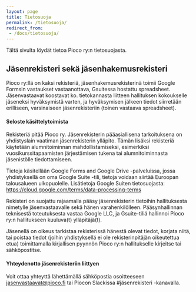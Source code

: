 ```yaml
---
layout: page
title: Tietosuoja
permalink: /tietosuoja/
redirect_from:
 - /docs/tietosuoja/
---
```


Tältä sivulta löydät tietoa Pioco ry:n tietosuojasta.

## Jäsenrekisteri sekä jäsenhakemusrekisteri

Pioco ry:llä on kaksi rekisteriä, jäsenhakemusrekisterinä toimii Google Formsin vastaukset vastaanottava, Gsuitessa hostattu spreadsheet. Jäsenvastaavat koostavat ko. tietokannasta liitteen hallituksen kokoukselle jäseneksi hyväksymistä varten, ja hyväksymisen jälkeen tiedot siirretään erilliseen, varsinaiseen jäsenrekisteriin (toinen vastaava spreadsheet).

#### Seloste käsittelytoimista

Rekisteriä pitää Pioco ry. Jäsenrekisterin pääasiallisena tarkoituksena on yhdistyslain vaatiman jäsenrekisterin ylläpito. Tämän lisäksi rekisteriä käytetään alumnitoiminnan mahdollistamiseksi, esimerkiksi vuosikurssitapaamisten järjestämisen tukena tai alumnitoiminnasta jäsenistölle tiedottamiseen.

Tietoja käsitellään Google Forms and Google Drive -palveluissa, jossa yhdistyksellä on oma Google Suite -tili, tietoja voidaan siirtää Euroopan talousalueen ulkopuolelle. Lisätietoja Google Suiten tietosuojasta: https://cloud.google.com/terms/data-processing-terms 

Rekisteri on suojattu rajaamalla pääsy jäsenrekisterin tietoihin hallituksesta nimetylle jäsenvastaavalle sekä hänen varahenkilölleen. Pääsynhallinnan teknisestä toteutuksesta vastaa Google LLC, ja Gsuite-tiliä hallinnoi Pioco ry:n hallitukseen kuuluva(t) ylläpitäjä(t).

Jäsenellä on oikeus tarkistaa rekisterissä hänestä olevat tiedot, korjata niitä, tai poistaa tiedot (joihin yhdistyksellä ei ole rekisterinpitäjän oikeutettua etua) toimittamalla kirjallisen pyynnön Pioco ry:n hallitukselle kirjeitse tai sähköpostitse.

#### Yhteydenotto jäsenrekisteriin liittyen

Voit ottaa yhteyttä lähettämällä sähköpostia osoitteeseen jasenvastaavat@pioco.fi tai Piocon Slackissa #jäsenrekisteri -kanavalla.
